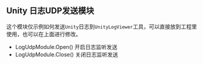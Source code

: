 ## Unity 日志UDP发送模块

这个模块仅示例如何发送`Unity`日志到`UnityLogViewer`工具，可以直接放到工程里使用，也可以在上面进行修改。

- LogUdpModule.Open() 开启日志监听发送
- LogUdpModule.Close() 关闭日志监听发送
